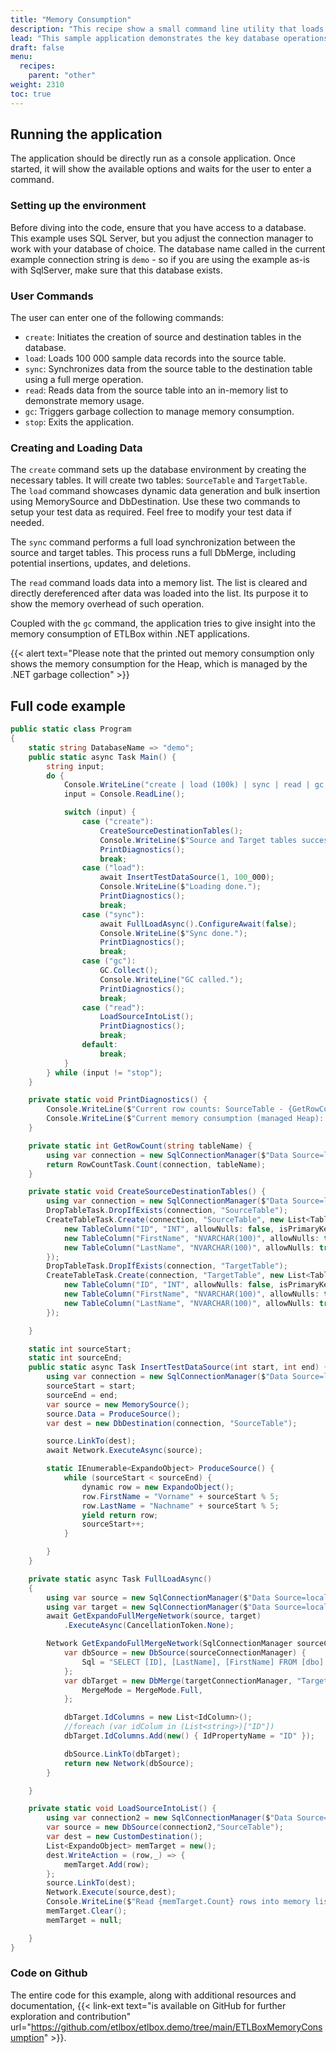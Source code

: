 ```yaml
---
title: "Memory Consumption"
description: "This recipe show a small command line utility that loads test data and allows to observer the memory consumption while loading this data."
lead: "This sample application demonstrates the key database operations, including creating database tables, loading data, synchronizing data between tables, and prints out the current memory consumptions. The application listens for user commands to execute the specific ETL tasks. While the operations are performed, you can utilize the Resource Monitor to observer the current Memory Consumption of the process (and other metrics if needed.)"
draft: false
menu:
  recipes:
    parent: "other"
weight: 2310
toc: true
---
```


## Running the application

The application should be directly run as a console application. Once started, it will show the available options and waits for the user to enter a command.

### Setting up the environment

Before diving into the code, ensure that you have access to a database.
This example uses SQL Server, but you adjust the connection manager to work with your database of choice.
The database name called in the current example connection string is `demo` - so if you are using the example as-is with SqlServer, make sure that this database exists.

### User Commands

The user can enter one of the following commands:

- `create`: Initiates the creation of source and destination tables in the database.
- `load`: Loads 100 000 sample data records into the source table.
- `sync`: Synchronizes data from the source table to the destination table using a full merge operation.
- `read`: Reads data from the source table into an in-memory list to demonstrate memory usage.
- `gc`: Triggers garbage collection to manage memory consumption.
- `stop`: Exits the application.

### Creating and Loading Data

The `create` command sets up the database environment by creating the necessary tables. It will create two tables: `SourceTable` and `TargetTable`.
The `load` command showcases dynamic data generation and bulk insertion using MemorySource and DbDestination.
Use these two commands to setup your test data as required.
Feel free to modify your test data if needed.

The `sync` command performs a full load synchronization between the source and target tables. This process runs a full DbMerge, including potential insertions, updates, and deletions.

The `read` command loads data into a memory list. The list is cleared and directly dereferenced after data was loaded into the list. Its purpose it to show the memory overhead of such operation.

Coupled with the `gc` command, the application tries to give insight into the memory consumption of ETLBox within .NET applications.

{{< alert text="Please note that the printed out memory consumption only shows the memory consumption for the Heap, which is managed by the .NET garbage collection" >}}

## Full code example

```C#
public static class Program
{
    static string DatabaseName => "demo";
    public static async Task Main() {
        string input;
        do {
            Console.WriteLine("create | load (100k) | sync | read | gc | stop");
            input = Console.ReadLine();

            switch (input) {
                case ("create"):
                    CreateSourceDestinationTables();
                    Console.WriteLine($"Source and Target tables successfully (re)created.");
                    PrintDiagnostics();
                    break;
                case ("load"):
                    await InsertTestDataSource(1, 100_000);
                    Console.WriteLine($"Loading done.");
                    PrintDiagnostics();
                    break;
                case ("sync"):
                    await FullLoadAsync().ConfigureAwait(false);
                    Console.WriteLine($"Sync done.");
                    PrintDiagnostics();
                    break;
                case ("gc"):
                    GC.Collect();
                    Console.WriteLine("GC called.");
                    PrintDiagnostics();
                    break;
                case ("read"):
                    LoadSourceIntoList();
                    PrintDiagnostics();
                    break;
                default:
                    break;
            }
        } while (input != "stop");
    }

    private static void PrintDiagnostics() {
        Console.WriteLine($"Current row counts: SourceTable - {GetRowCount("SourceTable")}, TargetTable - {GetRowCount("TargetTable")}");
        Console.WriteLine($"Current memory consumption (managed Heap): {GC.GetTotalMemory(true) / 1024} kilobytes.");
    }

    private static int GetRowCount(string tableName) {
        using var connection = new SqlConnectionManager($"Data Source=localhost;User Id=sa;Password=YourStrong@Passw0rd;Initial Catalog={DatabaseName};TrustServerCertificate=true;");
        return RowCountTask.Count(connection, tableName);
    }

    private static void CreateSourceDestinationTables() {
        using var connection = new SqlConnectionManager($"Data Source=localhost;User Id=sa;Password=YourStrong@Passw0rd;Initial Catalog={DatabaseName};TrustServerCertificate=true;");
        DropTableTask.DropIfExists(connection, "SourceTable");
        CreateTableTask.Create(connection, "SourceTable", new List<TableColumn>() {
            new TableColumn("ID", "INT", allowNulls: false, isPrimaryKey: true, isIdentity: true),
            new TableColumn("FirstName", "NVARCHAR(100)", allowNulls: true),
            new TableColumn("LastName", "NVARCHAR(100)", allowNulls: true)
        });
        DropTableTask.DropIfExists(connection, "TargetTable");
        CreateTableTask.Create(connection, "TargetTable", new List<TableColumn>() {
            new TableColumn("ID", "INT", allowNulls: false, isPrimaryKey: true, isIdentity: false),
            new TableColumn("FirstName", "NVARCHAR(100)", allowNulls: true),
            new TableColumn("LastName", "NVARCHAR(100)", allowNulls: true)
        });

    }

    static int sourceStart;
    static int sourceEnd;
    public static async Task InsertTestDataSource(int start, int end) {
        using var connection = new SqlConnectionManager($"Data Source=localhost;User Id=sa;Password=YourStrong@Passw0rd;Initial Catalog={DatabaseName};TrustServerCertificate=true;");
        sourceStart = start;
        sourceEnd = end;
        var source = new MemorySource();
        source.Data = ProduceSource();
        var dest = new DbDestination(connection, "SourceTable");

        source.LinkTo(dest);
        await Network.ExecuteAsync(source);

        static IEnumerable<ExpandoObject> ProduceSource() {
            while (sourceStart < sourceEnd) {
                dynamic row = new ExpandoObject();
                row.FirstName = "Vorname" + sourceStart % 5;
                row.LastName = "Nachname" + sourceStart % 5;
                yield return row;
                sourceStart++;
            }

        }
    }

    private static async Task FullLoadAsync()
    {
        using var source = new SqlConnectionManager($"Data Source=localhost;User Id=sa;Password=YourStrong@Passw0rd;Initial Catalog={DatabaseName};TrustServerCertificate=true;");
        using var target = new SqlConnectionManager($"Data Source=localhost;User Id=sa;Password=YourStrong@Passw0rd;Initial Catalog={DatabaseName};TrustServerCertificate=true;");
        await GetExpandoFullMergeNetwork(source, target)
            .ExecuteAsync(CancellationToken.None);

        Network GetExpandoFullMergeNetwork(SqlConnectionManager sourceConnectionManager, SqlConnectionManager targetConnectionManager) {
            var dbSource = new DbSource(sourceConnectionManager) {
                Sql = "SELECT [ID], [LastName], [FirstName] FROM [dbo].[SourceTable]",
            };
            var dbTarget = new DbMerge(targetConnectionManager, "TargetTable") {
                MergeMode = MergeMode.Full,
            };

            dbTarget.IdColumns = new List<IdColumn>();
            //foreach (var idColum in (List<string>)["ID"])
            dbTarget.IdColumns.Add(new() { IdPropertyName = "ID" });

            dbSource.LinkTo(dbTarget);
            return new Network(dbSource);
        }

    }

    private static void LoadSourceIntoList() {
        using var connection2 = new SqlConnectionManager($"Data Source=localhost;User Id=sa;Password=YourStrong@Passw0rd;Initial Catalog={DatabaseName};TrustServerCertificate=true;");
        var source = new DbSource(connection2,"SourceTable");
        var dest = new CustomDestination();
        List<ExpandoObject> memTarget = new();
        dest.WriteAction = (row,_) => {
            memTarget.Add(row);
        };
        source.LinkTo(dest);
        Network.Execute(source,dest);
        Console.WriteLine($"Read {memTarget.Count} rows into memory list.");
        memTarget.Clear();
        memTarget = null;

    }
}
```

### Code on Github

The entire code for this example, along with additional resources and documentation, {{< link-ext text="is available on GitHub for further exploration and contribution" url="https://github.com/etlbox/etlbox.demo/tree/main/ETLBoxMemoryConsumption" >}}.

